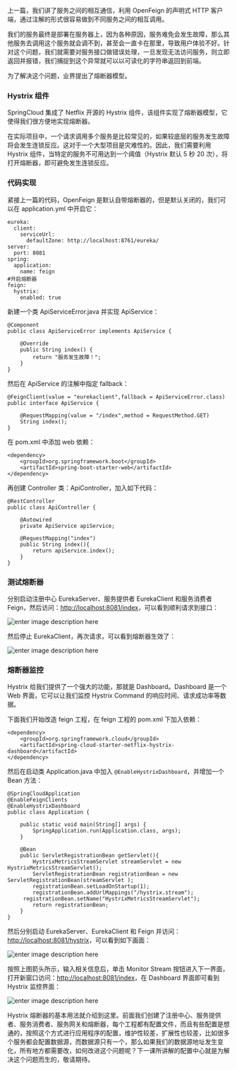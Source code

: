 上一篇，我们讲了服务之间的相互通信，利用 OpenFeign 的声明式 HTTP 客户端，通过注解的形式很容易做到不同服务之间的相互调用。

我们的服务最终是部署在服务器上，因为各种原因，服务难免会发生故障，那么其他服务去调用这个服务就会调不到，甚至会一直卡在那里，导致用户体验不好。针对这个问题，我们就需要对服务接口做错误处理，一旦发现无法访问服务，则立即返回并报错，我们捕捉到这个异常就可以以可读化的字符串返回到前端。

为了解决这个问题，业界提出了熔断器模型。

### Hystrix 组件

SpringCloud 集成了 Netflix 开源的 Hystrix 组件，该组件实现了熔断器模型，它使得我们很方便地实现熔断器。

在实际项目中，一个请求调用多个服务是比较常见的，如果较底层的服务发生故障将会发生连锁反应。这对于一个大型项目是灾难性的。因此，我们需要利用 Hystrix
组件，当特定的服务不可用达到一个阈值（Hystrix 默认 5 秒 20 次），将打开熔断器，即可避免发生连锁反应。

### 代码实现

紧接上一篇的代码，OpenFeign 是默认自带熔断器的，但是默认关闭的，我们可以在 application.yml 中开启它：

    
    
    eureka:
      client:
        serviceUrl:
          defaultZone: http://localhost:8761/eureka/
    server:
      port: 8081
    spring:
      application:
        name: feign
    #开启熔断器
    feign:
      hystrix:
        enabled: true
    

新建一个类 ApiServiceError.java 并实现 ApiService：

    
    
    @Component
    public class ApiServiceError implements ApiService {
    
        @Override
        public String index() {
            return "服务发生故障！";
        }
    }
    

然后在 ApiService 的注解中指定 fallback：

    
    
    @FeignClient(value = "eurekaclient",fallback = ApiServiceError.class)
    public interface ApiService {
    
        @RequestMapping(value = "/index",method = RequestMethod.GET)
        String index();
    }
    

在 pom.xml 中添加 web 依赖：

    
    
    <dependency>
        <groupId>org.springframework.boot</groupId>
        <artifactId>spring-boot-starter-web</artifactId>
    </dependency>
    

再创建 Controller 类：ApiController，加入如下代码：

    
    
    @RestController
    public class ApiController {
    
        @Autowired
        private ApiService apiService;
    
        @RequestMapping("index")
        public String index(){
            return apiService.index();
        }
    }
    

### 测试熔断器

分别启动注册中心 EurekaServer、服务提供者 EurekaClient 和服务消费者
Feign，然后访问：<http://localhost:8081/index>，可以看到顺利请求到接口：

![enter image description
here](http://images.gitbook.cn/e38b2d90-584f-11e8-af46-6927e96ff1fc)

然后停止 EurekaClient，再次请求，可以看到熔断器生效了：

![enter image description
here](http://images.gitbook.cn/03b59560-5850-11e8-af46-6927e96ff1fc)

### 熔断器监控

Hystrix 给我们提供了一个强大的功能，那就是 Dashboard。Dashboard 是一个 Web 界面，它可以让我们监控 Hystrix
Command 的响应时间、请求成功率等数据。

下面我们开始改造 feign 工程，在 feign 工程的 pom.xml 下加入依赖：

    
    
    <dependency>
        <groupId>org.springframework.cloud</groupId>
        <artifactId>spring-cloud-starter-netflix-hystrix-dashboard</artifactId>
    </dependency>
    

然后在启动类 Application.java 中加入 `@EnableHystrixDashboard`，并增加一个 Bean 方法：

    
    
    @SpringCloudApplication
    @EnableFeignClients
    @EnableHystrixDashboard
    public class Application {
    
        public static void main(String[] args) {
            SpringApplication.run(Application.class, args);
        }
    
        @Bean
        public ServletRegistrationBean getServlet(){
            HystrixMetricsStreamServlet streamServlet = new HystrixMetricsStreamServlet();
            ServletRegistrationBean registrationBean = new ServletRegistrationBean(streamServlet );
            registrationBean.setLoadOnStartup(1);
            registrationBean.addUrlMappings("/hystrix.stream");
         registrationBean.setName("HystrixMetricsStreamServlet");
            return registrationBean;
        }
    }
    

然后分别启动 EurekaServer、EurekaClient 和 Feign
并访问：<http://localhost:8081/hystrix>，可以看到如下画面：

![enter image description
here](http://images.gitbook.cn/0830b5e0-5853-11e8-a6ee-37cda6a3c12b)

按照上图箭头所示，输入相关信息后，单击 Monitor Stream
按钮进入下一界面，打开新窗口访问：<http://localhost:8081/index>，在 Dashboard 界面即可看到 Hystrix
监控界面：

![enter image description
here](http://images.gitbook.cn/452b8510-5853-11e8-af46-6927e96ff1fc)

Hystrix
熔断器的基本用法就介绍到这里。前面我们创建了注册中心、服务提供者、服务消费者、服务网关和熔断器，每个工程都有配置文件，而且有些配置是想通的，按照这个方式进行应用程序的配置，维护性较差，扩展性也较差，比如很多个服务都会配置数据源，而数据源只有一个，那么如果我们的数据源地址发生变化，所有地方都需要改，如何改进这个问题呢？下一课所讲解的配置中心就是为解决这个问题而生的，敬请期待。

